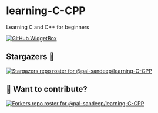 # learning-C-CPP
Learning C and  C++ for beginners

[![GitHub WidgetBox](https://github-widgetbox.vercel.app/api/profile?username=pal-sandeep&data=followers,repositories,stars,commits)](https://github.com/pal-sandeep)

## Stargazers 💚 

[![Stargazers repo roster for @pal-sandeep/learning-C-CPP](https://reporoster.com/stars/pal-sandeep/learning-C-CPP)](https://github.com/pal-sandeep/learning-C-CPP/stargazers)



## :rocket: Want to contribute?
[![Forkers repo roster for @pal-sandeep/learning-C-CPP](https://reporoster.com/forks/pal-sandeep/learning-C-CPP)](https://github.com/pal-sandeep/learning-C-CPP/network/members)
